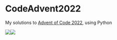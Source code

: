 # CodeAdvent2022

My solutions to [Advent of Code 2022](https://adventofcode.com/2022), using Python

![](https://img.shields.io/badge/day%20📅-11-blue)![](https://img.shields.io/badge/stars%20⭐-20-yellow)